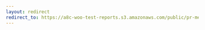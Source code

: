 ```yaml
---
layout: redirect
redirect_to: https://a8c-woo-test-reports.s3.amazonaws.com/public/pr-merge/45810/e2e/index.html
---
```

